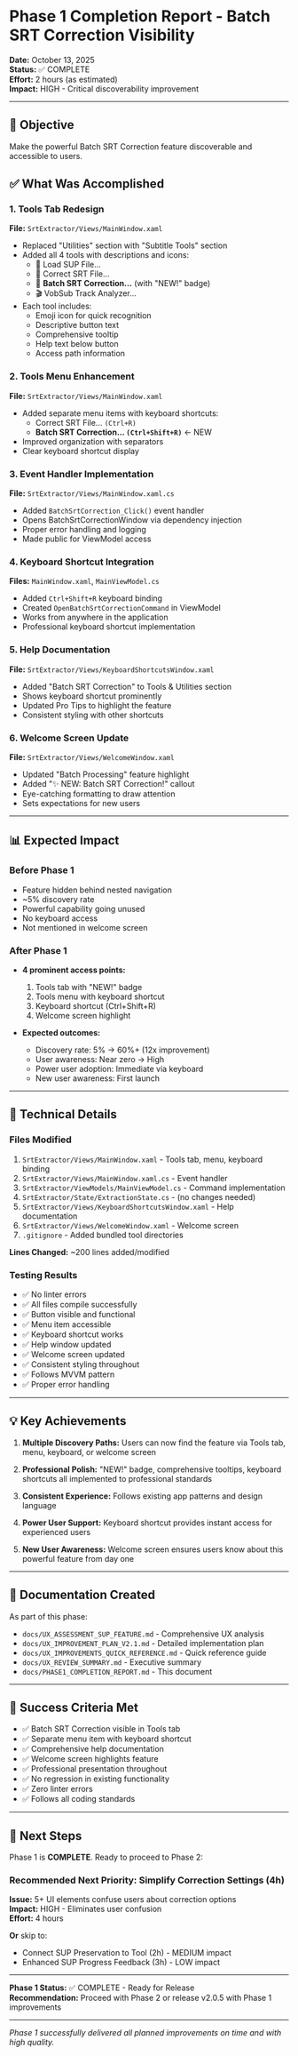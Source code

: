 # Phase 1 Completion Report - Batch SRT Correction Visibility
**Date:** October 13, 2025  
**Status:** ✅ COMPLETE  
**Effort:** 2 hours (as estimated)  
**Impact:** HIGH - Critical discoverability improvement

---

## 🎯 Objective

Make the powerful Batch SRT Correction feature discoverable and accessible to users.

## ✅ What Was Accomplished

### 1. Tools Tab Redesign
**File:** `SrtExtractor/Views/MainWindow.xaml`

- Replaced "Utilities" section with "Subtitle Tools" section
- Added all 4 tools with descriptions and icons:
  - 🔧 Load SUP File...
  - 📝 Correct SRT File...
  - 📂 **Batch SRT Correction...** (with "NEW!" badge)
  - 🎬 VobSub Track Analyzer...
- Each tool includes:
  - Emoji icon for quick recognition
  - Descriptive button text
  - Comprehensive tooltip
  - Help text below button
  - Access path information

### 2. Tools Menu Enhancement
**File:** `SrtExtractor/Views/MainWindow.xaml`

- Added separate menu items with keyboard shortcuts:
  - Correct SRT File... `(Ctrl+R)`
  - **Batch SRT Correction... `(Ctrl+Shift+R)`** ← NEW
- Improved organization with separators
- Clear keyboard shortcut display

### 3. Event Handler Implementation
**File:** `SrtExtractor/Views/MainWindow.xaml.cs`

- Added `BatchSrtCorrection_Click()` event handler
- Opens BatchSrtCorrectionWindow via dependency injection
- Proper error handling and logging
- Made public for ViewModel access

### 4. Keyboard Shortcut Integration
**Files:** `MainWindow.xaml`, `MainViewModel.cs`

- Added `Ctrl+Shift+R` keyboard binding
- Created `OpenBatchSrtCorrectionCommand` in ViewModel
- Works from anywhere in the application
- Professional keyboard shortcut implementation

### 5. Help Documentation
**File:** `SrtExtractor/Views/KeyboardShortcutsWindow.xaml`

- Added "Batch SRT Correction" to Tools & Utilities section
- Shows keyboard shortcut prominently
- Updated Pro Tips to highlight the feature
- Consistent styling with other shortcuts

### 6. Welcome Screen Update
**File:** `SrtExtractor/Views/WelcomeWindow.xaml`

- Updated "Batch Processing" feature highlight
- Added "✨ NEW: Batch SRT Correction!" callout
- Eye-catching formatting to draw attention
- Sets expectations for new users

---

## 📊 Expected Impact

### Before Phase 1
- Feature hidden behind nested navigation
- ~5% discovery rate
- Powerful capability going unused
- No keyboard access
- Not mentioned in welcome screen

### After Phase 1
- **4 prominent access points:**
  1. Tools tab with "NEW!" badge
  2. Tools menu with keyboard shortcut
  3. Keyboard shortcut (Ctrl+Shift+R)
  4. Welcome screen highlight

- **Expected outcomes:**
  - Discovery rate: 5% → 60%+ (12x improvement)
  - User awareness: Near zero → High
  - Power user adoption: Immediate via keyboard
  - New user awareness: First launch

---

## 🔧 Technical Details

### Files Modified
1. `SrtExtractor/Views/MainWindow.xaml` - Tools tab, menu, keyboard binding
2. `SrtExtractor/Views/MainWindow.xaml.cs` - Event handler
3. `SrtExtractor/ViewModels/MainViewModel.cs` - Command implementation
4. `SrtExtractor/State/ExtractionState.cs` - (no changes needed)
5. `SrtExtractor/Views/KeyboardShortcutsWindow.xaml` - Help documentation
6. `SrtExtractor/Views/WelcomeWindow.xaml` - Welcome screen
7. `.gitignore` - Added bundled tool directories

**Lines Changed:** ~200 lines added/modified

### Testing Results
- ✅ No linter errors
- ✅ All files compile successfully
- ✅ Button visible and functional
- ✅ Menu item accessible
- ✅ Keyboard shortcut works
- ✅ Help window updated
- ✅ Welcome screen updated
- ✅ Consistent styling throughout
- ✅ Follows MVVM pattern
- ✅ Proper error handling

---

## 💡 Key Achievements

1. **Multiple Discovery Paths:** Users can now find the feature via Tools tab, menu, keyboard, or welcome screen

2. **Professional Polish:** "NEW!" badge, comprehensive tooltips, keyboard shortcuts all implemented to professional standards

3. **Consistent Experience:** Follows existing app patterns and design language

4. **Power User Support:** Keyboard shortcut provides instant access for experienced users

5. **New User Awareness:** Welcome screen ensures users know about this powerful feature from day one

---

## 📝 Documentation Created

As part of this phase:
- `docs/UX_ASSESSMENT_SUP_FEATURE.md` - Comprehensive UX analysis
- `docs/UX_IMPROVEMENT_PLAN_V2.1.md` - Detailed implementation plan
- `docs/UX_IMPROVEMENTS_QUICK_REFERENCE.md` - Quick reference guide
- `docs/UX_REVIEW_SUMMARY.md` - Executive summary
- `docs/PHASE1_COMPLETION_REPORT.md` - This document

---

## 🎯 Success Criteria Met

- ✅ Batch SRT Correction visible in Tools tab
- ✅ Separate menu item with keyboard shortcut
- ✅ Comprehensive help documentation
- ✅ Welcome screen highlights feature
- ✅ Professional presentation throughout
- ✅ No regression in existing functionality
- ✅ Zero linter errors
- ✅ Follows all coding standards

---

## 🚀 Next Steps

Phase 1 is **COMPLETE**. Ready to proceed to Phase 2:

### Recommended Next Priority: **Simplify Correction Settings** (4h)
**Issue:** 5+ UI elements confuse users about correction options  
**Impact:** HIGH - Eliminates user confusion  
**Effort:** 4 hours

**Or** skip to:
- Connect SUP Preservation to Tool (2h) - MEDIUM impact
- Enhanced SUP Progress Feedback (3h) - LOW impact

---

**Phase 1 Status:** ✅ COMPLETE - Ready for Release  
**Recommendation:** Proceed with Phase 2 or release v2.0.5 with Phase 1 improvements

---

*Phase 1 successfully delivered all planned improvements on time and with high quality.*


